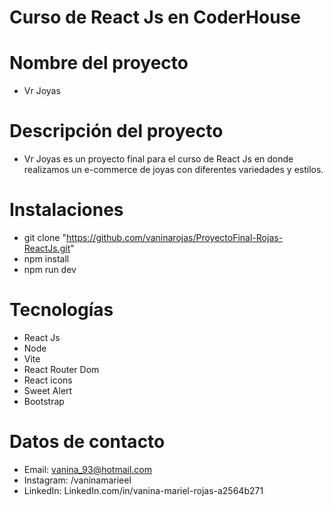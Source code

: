 # Curso de React Js en CoderHouse

# Nombre del proyecto

 - Vr Joyas

# Descripción del proyecto

 - Vr Joyas es un proyecto final para el curso de React Js en donde realizamos un e-commerce de joyas con diferentes variedades y estilos. 

# Instalaciones

- git clone "https://github.com/vaninarojas/ProyectoFinal-Rojas-ReactJs.git"
- npm install
- npm run dev

# Tecnologías

- React Js
- Node
- Vite
- React Router Dom
- React icons
- Sweet Alert
- Bootstrap

# Datos de contacto

- Email: vanina_93@hotmail.com
- Instagram: /vaninamarieel
- LinkedIn: LinkedIn.com/in/vanina-mariel-rojas-a2564b271
